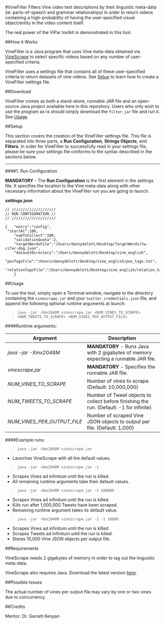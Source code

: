  
#VineFilter
Filters Vine video text descriptions by their linguistic meta-data (ie: parts-of-speech and grammar relationships) in order to return videos containing a high-probability of having the user-specified visual object/entity in the video content itself.

The real power of the ViPar toolkit is demonstrated in this tool. 

##How it Works

VineFilter is a Java program that uses Vine meta-data obtained via [VineScrape](https://github.com/DannyDelott/ViPar-Toolkit/tree/master/VineScrape) to select specific videos based on any number of user-specified criteria.  

VineFilter uses a settings file that contains all of these user-specified criteria to return datasets of vine videos. See [Setup](#setup) to learn how to create a VineFilter settings file.

##Download

VineFilter comes as both a stand-alone, runnable JAR file and an open-source Java project available here in this repository. Users who only wish to use the program as-is should simply download the `filter.jar` file and run it. See [Usage](#usage).

##Setup

This section covers the creation of the VineFilter settings file.  This file is separated into three parts, a **Run Configuration**, **Strings Objects**, and **Filters**. In order for VineFilter to successfully read in your settings file, please be sure your settings file conforms to the syntax described in the sections below.

---

####1. Run Configuration

**MANDATORY** - The **Run Configuration** is the first element in the settings file. It specifies the location to the Vine meta-data along with other necessary information about the VineFilter run you are going to launch.

**settings.json**

    // ////////////////////
    // RUN CONFIGURATION //
    // ////////////////////
    
    {	"entry":"config",
     "startAt":100,
	    "numToCollect":100,
	    "validationQuota":2,
	    "targetWordsFile":"/Users/dannydelott/Desktop/TargetWords/tw-cifar-dog.json",
	    "datasetDirectory":"/Users/dannydelott/Desktop/vine_english",
	    "posTagsFile":"/Users/dannydelott/Desktop/vine_english/pos_tags.txt",
	    "relationTagsFile":"/Users/dannydelott/Desktop/vine_english/relation_tags.txt"
	    }

##Usage

To use the tool, simply open a Terminal window, navigate to the directory containing the `vinescrape.jar` and your `twitter_credentials.json` file, and append the following optional runtime arguments at launch:

> `java -jar -Xmx2048M vinescrape.jar <NUM_VINES_TO_SCRAPE> <NUM_TWEETS_TO_SCRAPE> <NUM_VINES_PER_OUTPUT_FILE>`


####Runtime arguments:

| Argument	| Description |
|---|---|
| *java -jar -Xmx2048M* |	**MANDATORY** - Runs Java with 2 gigabytes of memory expecting a runnable JAR file. |
| *vinescrape.jar* | **MANDATORY** -	Specifies the runnable JAR file. |
| *NUM_VINES_TO_SCRAPE* |	Number of vines to scrape. (Default: 10,000,000) |
| *NUM_TWEETS_TO_SCRAPE* |	Number of Tweet objects to collect before finishing the run. (Default: -1 for infinite) |
| *NUM_VINES_PER_OUTPUT_FILE* |	Number of scraped Vine JSON objects to output per file. (Default: 1,000) |

####Example runs:

> `java -jar -Xmx2048M vinescrape.jar`  

   - Launches VineScrape with all the default values.  

> `java -jar -Xmx2048M vinescrape.jar -1`  
   
   - Scrapes Vines ad infinitum until the run is killed.  
   - All remaining runtime arguments take their default values. 
   
> `java -jar -Xmx2048M vinescrape.jar -1 100000`   
   
   - Scrapes Vines ad infinitum until the run is killed.  
   - Kills run after 1,000,000 Tweets have been scraped.  
   - Remaining runtime argument takes its default value.    

> `java -jar -Xmx2048M vinescrape.jar -1 -1 10000`  
   
   - Scrapes Vines ad infinitum until the run is killed.   
   - Scrapes Tweets ad infinitum until the run is killed.  
   - Stores 10,000 Vine JSON objects per output file.   



##Requirements

VineScrape needs 2 gigabytes of memory in order to tag out the linguistic meta-data.

VineScrape also requires Java. Download the latest version [here](http://www.java.com/).

##Possible Issues

The actual number of vines per output file may vary by one or two vines due to concurrency.

##Credits

Mentor: Dr. Garrett Kenyan

